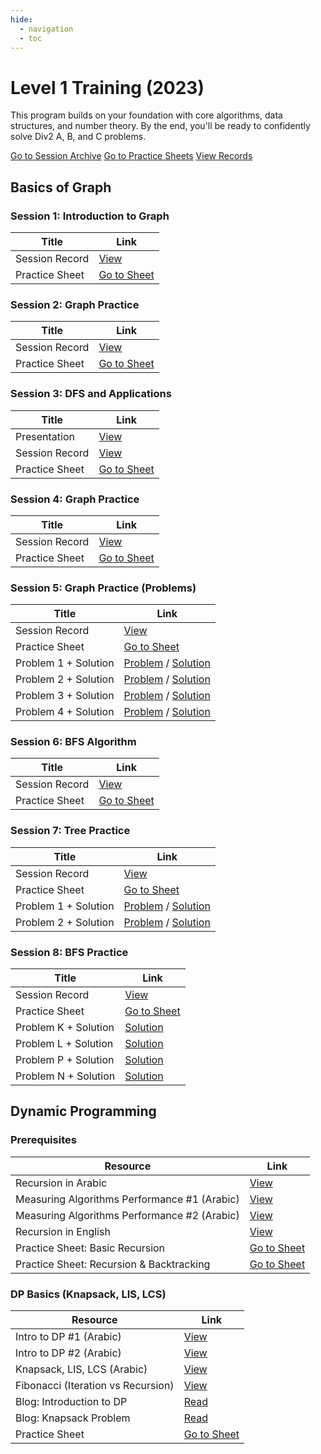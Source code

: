 ```yaml
---
hide:
  - navigation
  - toc
---
```


<div class="hero-section">
  <h1>Level 1 Training (2023)</h1>
  <p class="hero-subtitle">This program builds on your foundation with core algorithms, data structures, and number theory. By the end, you'll be ready to confidently solve Div2 A, B, and C problems.</p>
  <div class="hero-buttons">
    <a href="#" data-link="page:level1_sessions" target="_blank" class="md-button md-button--primary">Go to Session Archive</a>
    <a href="#" data-link="external:vjudge_phase2" target="_blank" class="md-button md-button--primary">Go to Practice Sheets</a>
    <a href="https://drive.google.com/drive/folders/1k6XrFa9HEShwP5vA8CoZfV-WNJJX7viE" target="_blank" class="md-button">View Records</a>
  </div>
</div>

## Basics of Graph

<h3>Session 1: Introduction to Graph</h3>
<table class="sessions-table">
  <thead>
    <tr>
      <th>Title</th>
      <th>Link</th>
    </tr>
  </thead>
  <tbody>
    <tr>
      <td>Session Record</td>
      <td><a href="https://drive.google.com/file/d/1GRwTBxJaFLe6sAAUqzihl81jhw4wtDex/view?usp=sharing" target="_blank">View</a></td>
    </tr>
    <tr>
      <td>Practice Sheet</td>
      <td><a href="https://vjudge.net/contest/550199" target="_blank">Go to Sheet</a></td>
    </tr>
  </tbody>
</table>

<h3>Session 2: Graph Practice</h3>
<table class="sessions-table">
  <thead>
    <tr>
      <th>Title</th>
      <th>Link</th>
    </tr>
  </thead>
  <tbody>
    <tr>
      <td>Session Record</td>
      <td><a href="https://drive.google.com/file/d/10wmLp0ebMyJNXNqZ5AQJOgPJYJyG3fmh/view?usp=sharing" target="_blank">View</a></td>
    </tr>
    <tr>
      <td>Practice Sheet</td>
      <td><a href="https://vjudge.net/contest/550199" target="_blank">Go to Sheet</a></td>
    </tr>
  </tbody>
</table>

<h3>Session 3: DFS and Applications</h3>
<table class="sessions-table">
  <thead>
    <tr>
      <th>Title</th>
      <th>Link</th>
    </tr>
  </thead>
  <tbody>
    <tr>
      <td>Presentation</td>
      <td><a href="https://github.com/Abdelrhmansersawy/Competitive_Programming/tree/main/MenofiaCPC/Phase2%20Training/introduction%20in%20DFS" target="_blank">View</a></td>
    </tr>
    <tr>
      <td>Session Record</td>
      <td><a href="https://drive.google.com/file/d/1Y77wY0fa96td2NS6BeEoZcOy4HX2s3en/view?usp=sharing" target="_blank">View</a></td>
    </tr>
    <tr>
      <td>Practice Sheet</td>
      <td><a href="https://vjudge.net/contest/553632" target="_blank">Go to Sheet</a></td>
    </tr>
  </tbody>
</table>

<h3>Session 4: Graph Practice</h3>
<table class="sessions-table">
  <thead>
    <tr>
      <th>Title</th>
      <th>Link</th>
    </tr>
  </thead>
  <tbody>
    <tr>
      <td>Session Record</td>
      <td><a href="https://drive.google.com/file/d/19ZDjs4hD1NtNYRPuq7pYUJqDal7s4M3P/view?usp=sharing" target="_blank">View</a></td>
    </tr>
    <tr>
      <td>Practice Sheet</td>
      <td><a href="https://vjudge.net/contest/553632" target="_blank">Go to Sheet</a></td>
    </tr>
  </tbody>
</table>

<h3>Session 5: Graph Practice (Problems)</h3>
<table class="sessions-table">
  <thead>
    <tr>
      <th>Title</th>
      <th>Link</th>
    </tr>
  </thead>
  <tbody>
    <tr>
      <td>Session Record</td>
      <td><a href="https://drive.google.com/file/d/1jVZsIDkMDwLlq_x-yb4nI9-Y2Fcy9V4F/view?usp=share_link" target="_blank">View</a></td>
    </tr>
    <tr>
      <td>Practice Sheet</td>
      <td><a href="https://vjudge.net/contest/553632" target="_blank">Go to Sheet</a></td>
    </tr>
    <tr>
      <td>Problem 1 + Solution</td>
      <td><a href="https://codeforces.com/problemset/problem/1294/F" target="_blank">Problem</a> / <a href="https://ideone.com/Aw1wgD" target="_blank">Solution</a></td>
    </tr>
    <tr>
      <td>Problem 2 + Solution</td>
      <td><a href="https://codeforces.com/problemset/problem/1760/G" target="_blank">Problem</a> / <a href="https://ideone.com/0L9wVj" target="_blank">Solution</a></td>
    </tr>
     <tr>
      <td>Problem 3 + Solution</td>
      <td><a href="https://codeforces.com/problemset/problem/219/D" target="_blank">Problem</a> / <a href="https://ideone.com/vchyg8" target="_blank">Solution</a></td>
    </tr>
     <tr>
      <td>Problem 4 + Solution</td>
      <td><a href="https://codeforces.com/problemset/problem/1702/G1" target="_blank">Problem</a> / <a href="https://ideone.com/npt1hj" target="_blank">Solution</a></td>
    </tr>
  </tbody>
</table>

<h3>Session 6: BFS Algorithm</h3>
<table class="sessions-table">
  <thead>
    <tr>
      <th>Title</th>
      <th>Link</th>
    </tr>
  </thead>
  <tbody>
    <tr>
      <td>Session Record</td>
      <td><a href="https://drive.google.com/file/d/1b90IA_mtFjbAeKaTP4aaUDMi8xeD1NdZ/view" target="_blank">View</a></td>
    </tr>
    <tr>
      <td>Practice Sheet</td>
      <td><a href="https://vjudge.net/contest/556806" target="_blank">Go to Sheet</a></td>
    </tr>
  </tbody>
</table>

<h3>Session 7: Tree Practice</h3>
<table class="sessions-table">
  <thead>
    <tr>
      <th>Title</th>
      <th>Link</th>
    </tr>
  </thead>
  <tbody>
    <tr>
      <td>Session Record</td>
      <td><a href="https://drive.google.com/file/d/1tT97EC-6TgW1u3rBIlBt-qiSLcU5shM4/view" target="_blank">View</a></td>
    </tr>
    <tr>
      <td>Practice Sheet</td>
      <td><a href="https://vjudge.net/contest/556252" target="_blank">Go to Sheet</a></td>
    </tr>
    <tr>
      <td>Problem 1 + Solution</td>
      <td><a href="https://codeforces.com/contest/1003/problem/E" target="_blank">Problem</a> / <a href="https://codeforces.com/contest/1003/submission/205158971" target="_blank">Solution</a></td>
    </tr>
    <tr>
      <td>Problem 2 + Solution</td>
      <td><a href="https://atcoder.jp/contests/abc148/tasks/abc148_f" target="_blank">Problem</a> / <a href="https://atcoder.jp/contests/abc148/submissions/41258316" target="_blank">Solution</a></td>
    </tr>
  </tbody>
</table>

<h3>Session 8: BFS Practice</h3>
<table class="sessions-table">
  <thead>
    <tr>
      <th>Title</th>
      <th>Link</th>
    </tr>
  </thead>
  <tbody>
    <tr>
      <td>Session Record</td>
      <td><a href="https://drive.google.com/file/d/1jtkIM3Lo6rjhVv1j_DNzkYAt7BZ7RYZz/view" target="_blank">View</a></td>
    </tr>
    <tr>
      <td>Practice Sheet</td>
      <td><a href="https://vjudge.net/contest/556252" target="_blank">Go to Sheet</a></td>
    </tr>
    <tr>
      <td>Problem K + Solution</td>
      <td><a href="https://ideone.com/J3oqCk" target="_blank">Solution</a></td>
    </tr>
    <tr>
      <td>Problem L + Solution</td>
      <td><a href="https://ideone.com/J3oqCk" target="_blank">Solution</a></td>
    </tr>
     <tr>
      <td>Problem P + Solution</td>
      <td><a href="https://ideone.com/4hiLZd" target="_blank">Solution</a></td>
    </tr>
     <tr>
      <td>Problem N + Solution</td>
      <td><a href="https://ideone.com/a3a5dW" target="_blank">Solution</a></td>
    </tr>
  </tbody>
</table>

## Dynamic Programming

<h3>Prerequisites</h3>
<table class="sessions-table">
    <thead>
        <tr>
            <th>Resource</th>
            <th>Link</th>
        </tr>
    </thead>
    <tbody>
        <tr>
            <td>Recursion in Arabic</td>
            <td><a href="https://www.youtube.com/watch?v=hyk46UmJPS4" target="_blank">View</a></td>
        </tr>
        <tr>
            <td>Measuring Algorithms Performance #1 (Arabic)</td>
            <td><a href="https://www.youtube.com/watch?v=EQzmtn4PzYQ" target="_blank">View</a></td>
        </tr>
        <tr>
            <td>Measuring Algorithms Performance #2 (Arabic)</td>
            <td><a href="https://www.youtube.com/watch?v=ZNYQrKpR42g" target="_blank">View</a></td>
        </tr>
        <tr>
            <td>Recursion in English</td>
            <td><a href="https://www.youtube.com/watch?v=yVdKa8dnKiE&list=PLgUwDviBIf0rGlzIn_7rsaR2FQ5e6ZOL9" target="_blank">View</a></td>
        </tr>
        <tr>
            <td>Practice Sheet: Basic Recursion</td>
            <td><a href="https://codeforces.com/group/MWSDmqGsZm/contests" target="_blank">Go to Sheet</a></td>
        </tr>
        <tr>
            <td>Practice Sheet: Recursion & Backtracking</td>
            <td><a href="https://codeforces.com/group/gA8A93jony/contests" target="_blank">Go to Sheet</a></td>
        </tr>
    </tbody>
</table>

<h3>DP Basics (Knapsack, LIS, LCS)</h3>
<table class="sessions-table">
    <thead>
        <tr>
            <th>Resource</th>
            <th>Link</th>
        </tr>
    </thead>
    <tbody>
        <tr>
            <td>Intro to DP #1 (Arabic)</td>
            <td><a href="https://www.youtube.com/watch?v=gFdP6X4CyKU" target="_blank">View</a></td>
        </tr>
        <tr>
            <td>Intro to DP #2 (Arabic)</td>
            <td><a href="https://www.youtube.com/watch?v=1j3srLj-C5Q" target="_blank">View</a></td>
        </tr>
        <tr>
            <td>Knapsack, LIS, LCS (Arabic)</td>
            <td><a href="https://www.youtube.com/watch?v=vAqaki1BhS0" target="_blank">View</a></td>
        </tr>
        <tr>
            <td>Fibonacci (Iteration vs Recursion)</td>
            <td><a href="https://www.youtube.com/watch?v=YBSt1jYwVfU" target="_blank">View</a></td>
        </tr>
        <tr>
            <td>Blog: Introduction to DP</td>
            <td><a href="https://usaco.guide/gold/intro-dp?lang=cpp" target="_blank">Read</a></td>
        </tr>
        <tr>
            <td>Blog: Knapsack Problem</td>
            <td><a href="https://usaco.guide/gold/knapsack?lang=cpp" target="_blank">Read</a></td>
        </tr>
        <tr>
            <td>Practice Sheet</td>
            <td><a href="https://vjudge.net/contest/577458" target="_blank">Go to Sheet</a></td>
        </tr>
    </tbody>
</table>
